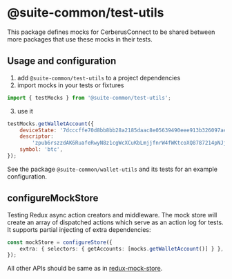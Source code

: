 # @suite-common/test-utils

This package defines mocks for CerberusConnect to be shared between more packages that use these mocks in their tests.

## Usage and configuration

1. add `@suite-common/test-utils` to a project dependencies
2. import mocks in your tests or fixtures

```javascript
import { testMocks } from '@suite-common/test-utils';
```

3. use it

```javascript
testMocks.getWalletAccount({
    deviceState: '7dcccffe70d8bb8bb28a2185daac8e05639490eee913b326097ae1d73abc8b4f',
    descriptor:
        'zpub6rszzdAK6RuafeRwyN8z1cgWcXCuKbLmjjfnrW4fWKtcoXQ8787214pNJjnBG5UATyghuNzjn6Lfp5k5xymrLFJnCy46bMYJPyZsbpFGagT',
    symbol: 'btc',
});
```

See the package `@suite-common/wallet-utils` and its tests for an example configuration.

## configureMockStore

Testing Redux async action creators and middleware. The mock store will create an array of dispatched actions which serve as an action log for tests. It supports partial injecting of extra dependencies:

```typescript
const mockStore = configureStore({
    extra: { selectors: { getAccounts: [mocks.getWalletAccount()] } },
});
```

All other APIs should be same as in [redux-mock-store](https://github.com/reduxjs/redux-mock-store).
